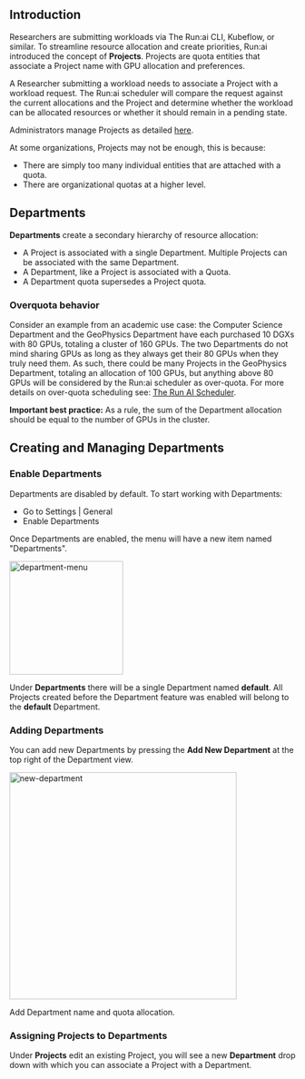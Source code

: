 ## Introduction

Researchers are submitting workloads via The Run:ai CLI, Kubeflow, or similar. To streamline resource allocation and create priorities, Run:ai introduced the concept of __Projects__. Projects are quota entities that associate a Project name with GPU allocation and preferences. 

A Researcher submitting a workload needs to associate a Project with a workload request. The Run:ai scheduler will compare the request against the current allocations and the Project and determine whether the workload can be allocated resources or whether it should remain in a pending state.

Administrators manage Projects as detailed [here](project-setup.md).

At some organizations, Projects may not be enough, this is because:

* There are simply too many individual entities that are attached with a quota.
* There are organizational quotas at a higher level. 


## Departments

__Departments__ create a secondary hierarchy of resource allocation:

* A Project is associated with a single Department. Multiple Projects can be associated with the same Department.
* A Department, like a Project is associated with a Quota. 
* A Department quota supersedes a Project quota. 

### Overquota behavior

Consider an example from an academic use case: the Computer Science Department and the GeoPhysics Department have each purchased 10 DGXs with 80 GPUs, totaling a cluster of 160 GPUs. The two Departments do not mind sharing GPUs as long as they always get their 80 GPUs when they truly need them. As such, there could be many Projects in the GeoPhysics Department, totaling an allocation of 100 GPUs, but anything above 80 GPUs will be considered by the Run:ai scheduler as over-quota. For more details on over-quota scheduling see: [The Run AI Scheduler](../../Researcher/scheduling/the-runai-scheduler.md).

__Important best practice:__ As a rule, the sum of the Department allocation should be equal to the number of GPUs in the cluster.


## Creating and Managing Departments 

### Enable Departments

Departments are disabled by default. To start working with Departments:

* Go to Settings | General
* Enable Departments 

Once Departments are enabled, the menu will have a new item named "Departments".

<img src="../img/department-menu.png" alt="department-menu" width="200"/>


Under __Departments__ there will be a single Department named __default__. All Projects created before the Department feature was enabled will belong to the __default__ Department.


### Adding Departments

You can add new Departments by pressing the __Add New Department__ at the top right of the Department view.

<img src="../img/new-department.png" alt="new-department" width="400"/>

Add Department name and quota allocation.

### Assigning Projects to Departments

Under __Projects__ edit an existing Project, you will see a new __Department__ drop down with which you can associate a Project with a Department.

